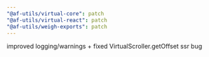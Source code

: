 ```yaml
---
"@af-utils/virtual-core": patch
"@af-utils/virtual-react": patch
"@af-utils/weigh-exports": patch
---
```


improved logging/warnings + fixed VirtualScroller.getOffset ssr bug

